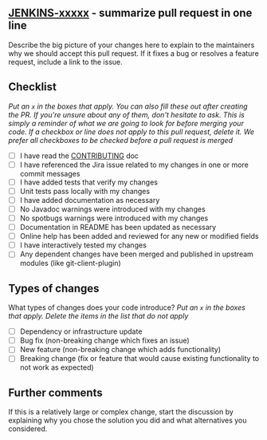 ## [JENKINS-xxxxx](https://issues.jenkins.io/browse/JENKINS-xxxxx) - summarize pull request in one line

Describe the big picture of your changes here to explain to the maintainers why we should accept this pull request.
If it fixes a bug or resolves a feature request, include a link to the issue.

## Checklist

_Put an `x` in the boxes that apply. You can also fill these out after creating the PR. If you're unsure about any of them, don't hesitate to ask. This is simply a reminder of what we are going to look for before merging your code. If a checkbox or line does not apply to this pull request, delete it. We prefer all checkboxes to be checked before a pull request is merged_

- [ ] I have read the [CONTRIBUTING](https://github.com/jenkinsci/git-plugin/blob/master/CONTRIBUTING.adoc) doc
- [ ] I have referenced the Jira issue related to my changes in one or more commit messages
- [ ] I have added tests that verify my changes
- [ ] Unit tests pass locally with my changes
- [ ] I have added documentation as necessary
- [ ] No Javadoc warnings were introduced with my changes
- [ ] No spotbugs warnings were introduced with my changes
- [ ] Documentation in README has been updated as necessary
- [ ] Online help has been added and reviewed for any new or modified fields
- [ ] I have interactively tested my changes
- [ ] Any dependent changes have been merged and published in upstream modules (like git-client-plugin)

## Types of changes

What types of changes does your code introduce? _Put an `x` in the boxes that apply. Delete the items in the list that do *not* apply_

- [ ] Dependency or infrastructure update
- [ ] Bug fix (non-breaking change which fixes an issue)
- [ ] New feature (non-breaking change which adds functionality)
- [ ] Breaking change (fix or feature that would cause existing functionality to not work as expected)

## Further comments

If this is a relatively large or complex change, start the discussion by explaining why you chose the solution you did and what alternatives you considered.
